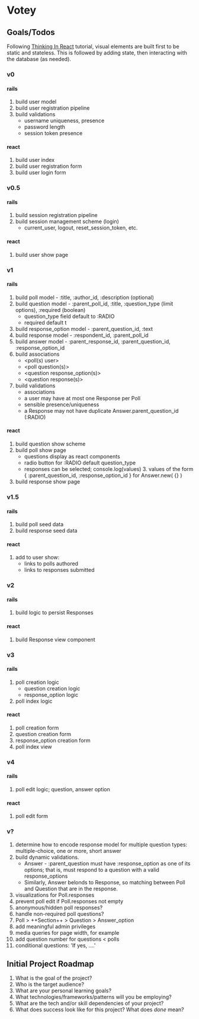 # Votey

## Goals/Todos

Following [Thinking In React](https://reactjs.org/docs/thinking-in-react.html) tutorial, visual elements are built first to be static and stateless. This is followed by adding state, then interacting with the database (as needed).

### v0

#### rails
1. build user model
1. build user registration pipeline
1. build validations
   - username uniqueness, presence
   - password length
   - session token presence

#### react
1. build user index
1. build user registration form
1. build user login form

### v0.5

#### rails
1. build session registration pipeline
1. build session management scheme (login)
    - current_user, logout, reset_session_token, etc.

#### react
1. build user show page

### v1

#### rails
1. build poll model - :title, :author_id, :description (optional)
1. build question model - :parent_poll_id, :title, :question_type (limit options), :required (boolean)
   - question_type field default to :RADIO
   - required default t
1. build response_option model - :parent_question_id, :text
1. build response model - :respondent_id, :parent_poll_id
1. build answer model - :parent_response_id, :parent_question_id, :response_option_id
1. build associations
   - <poll(s) user>
   - <poll question(s)>
   - <question response_option(s)>
   - <question response(s)>
1. build validations
   - associations
   - a user may have at most one Response per Poll
   - sensible presence/uniqueness
   - a Response may not have duplicate Answer.parent_question_id (:RADIO)

#### react
1. build question show scheme
1. build poll show page
   - questions display as react components
   - radio button for :RADIO default question_type
   - responses can be selected; console.log(values)
      3. values of the form { :parent_question_id, :response_option_id } for Answer.new( {} )
1. build response show page

### v1.5

#### rails
1. build poll seed data
1. build response seed data

#### react
1. add to user show:
   - links to polls authored
   - links to responses submitted

### v2

#### rails
1. build logic to persist Responses

#### react
1. build Response view component

### v3

#### rails
1. poll creation logic
   - question creation logic
   - response_option logic
1. poll index logic

#### react
1. poll creation form
1. question creation form
1. response_option creation form
1. poll index view

### v4

#### rails
1. poll edit logic; question, answer option

#### react
1. poll edit form

### v?

1. determine how to encode response model for multiple question types: multiple-choice, one or more, short answer
1. build dynamic validations.
   - Answer - :parent_question must have :response_option as one of its options; that is, must respond to a question with a valid response_options
   - Similarly, Answer belonds to Response, so matching between Poll and Question that are in the response.
1. visualizations for Poll.responses
1. prevent poll edit if Poll.responses not empty
1. anonymous/hidden poll responses?
1. handle non-required poll questions?
1. Poll > ++Section++ > Question > Answer_option
1. add meaningful admin privileges
1. media queries for page width, for example
1. add question number for questions < polls
1. conditional questions: 'If yes, ....'

## Initial Project Roadmap ###

1. What is the goal of the project?
1. Who is the target audience?
1. What are your personal learning goals?
1. What technologies/frameworks/patterns will you be employing?
1. What are the tech and/or skill dependencies of your project?
1. What does success look like for this project? What does _done_ mean?

